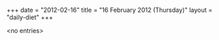 +++
date = "2012-02-16"
title = "16 February 2012 (Thursday)"
layout = "daily-diet"
+++


\<no entries\>
